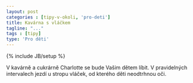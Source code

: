 ```yaml
---
layout: post
categories : [tipy-v-okoli, 'pro-deti']
title: Kavárna s vláčkem
tagline: "..."
tags : [tipy]
type: 'Pro děti'
---
```

{% include JB/setup %}

V kavárně a cukrárně Charlotte se bude Vašim dětem líbit. V pravidelných intervalech jezdí u stropu vláček, od kterého děti neodtrhnou oči.

